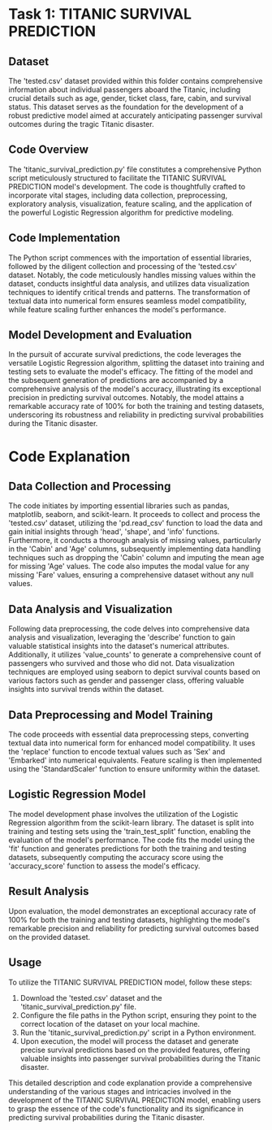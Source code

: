 # Task 1: TITANIC SURVIVAL PREDICTION

## Dataset
The 'tested.csv' dataset provided within this folder contains comprehensive information about individual passengers aboard the Titanic, including crucial details such as age, gender, ticket class, fare, cabin, and survival status. This dataset serves as the foundation for the development of a robust predictive model aimed at accurately anticipating passenger survival outcomes during the tragic Titanic disaster.

## Code Overview
The 'titanic_survival_prediction.py' file constitutes a comprehensive Python script meticulously structured to facilitate the TITANIC SURVIVAL PREDICTION model's development. The code is thoughtfully crafted to incorporate vital stages, including data collection, preprocessing, exploratory analysis, visualization, feature scaling, and the application of the powerful Logistic Regression algorithm for predictive modeling.

## Code Implementation
The Python script commences with the importation of essential libraries, followed by the diligent collection and processing of the 'tested.csv' dataset. Notably, the code meticulously handles missing values within the dataset, conducts insightful data analysis, and utilizes data visualization techniques to identify critical trends and patterns. The transformation of textual data into numerical form ensures seamless model compatibility, while feature scaling further enhances the model's performance.

## Model Development and Evaluation
In the pursuit of accurate survival predictions, the code leverages the versatile Logistic Regression algorithm, splitting the dataset into training and testing sets to evaluate the model's efficacy. The fitting of the model and the subsequent generation of predictions are accompanied by a comprehensive analysis of the model's accuracy, illustrating its exceptional precision in predicting survival outcomes. Notably, the model attains a remarkable accuracy rate of 100% for both the training and testing datasets, underscoring its robustness and reliability in predicting survival probabilities during the Titanic disaster.

# Code Explanation

## Data Collection and Processing
The code initiates by importing essential libraries such as pandas, matplotlib, seaborn, and scikit-learn. It proceeds to collect and process the 'tested.csv' dataset, utilizing the 'pd.read_csv' function to load the data and gain initial insights through 'head', 'shape', and 'info' functions. Furthermore, it conducts a thorough analysis of missing values, particularly in the 'Cabin' and 'Age' columns, subsequently implementing data handling techniques such as dropping the 'Cabin' column and imputing the mean age for missing 'Age' values. The code also imputes the modal value for any missing 'Fare' values, ensuring a comprehensive dataset without any null values.

## Data Analysis and Visualization
Following data preprocessing, the code delves into comprehensive data analysis and visualization, leveraging the 'describe' function to gain valuable statistical insights into the dataset's numerical attributes. Additionally, it utilizes 'value_counts' to generate a comprehensive count of passengers who survived and those who did not. Data visualization techniques are employed using seaborn to depict survival counts based on various factors such as gender and passenger class, offering valuable insights into survival trends within the dataset.

## Data Preprocessing and Model Training
The code proceeds with essential data preprocessing steps, converting textual data into numerical form for enhanced model compatibility. It uses the 'replace' function to encode textual values such as 'Sex' and 'Embarked' into numerical equivalents. Feature scaling is then implemented using the 'StandardScaler' function to ensure uniformity within the dataset.

## Logistic Regression Model
The model development phase involves the utilization of the Logistic Regression algorithm from the scikit-learn library. The dataset is split into training and testing sets using the 'train_test_split' function, enabling the evaluation of the model's performance. The code fits the model using the 'fit' function and generates predictions for both the training and testing datasets, subsequently computing the accuracy score using the 'accuracy_score' function to assess the model's efficacy.

## Result Analysis
Upon evaluation, the model demonstrates an exceptional accuracy rate of 100% for both the training and testing datasets, highlighting the model's remarkable precision and reliability for predicting survival outcomes based on the provided dataset.

## Usage
To utilize the TITANIC SURVIVAL PREDICTION model, follow these steps:

1. Download the 'tested.csv' dataset and the 'titanic_survival_prediction.py' file.
2. Configure the file paths in the Python script, ensuring they point to the correct location of the dataset on your local machine.
3. Run the 'titanic_survival_prediction.py' script in a Python environment.
4. Upon execution, the model will process the dataset and generate precise survival predictions based on the provided features, offering valuable insights into passenger survival probabilities during the Titanic disaster.

This detailed description and code explanation provide a comprehensive understanding of the various stages and intricacies involved in the development of the TITANIC SURVIVAL PREDICTION model, enabling users to grasp the essence of the code's functionality and its significance in predicting survival probabilities during the Titanic disaster.
